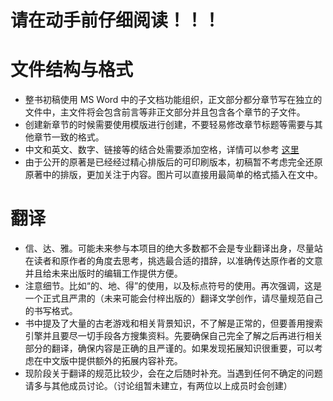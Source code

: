 <!-- 这是“写作须知.pdf”的源码，请一般用户阅读PDF版以获取最佳体验 -->
# 请在动手前仔细阅读！！！

# 文件结构与格式

* 整书初稿使用 MS Word 中的子文档功能组织，正文部分都分章节写在独立的文件中，主文件将会包含前言等非正文部分并且包含各个章节的子文件。
* 创建新章节的时候需要使用模版进行创建，不要轻易修改章节标题等需要与其他章节一致的格式。
* 中文和英文、数字、链接等的结合处需要添加空格，详情可以参考 [这里](https://github.com/sparanoid/chinese-copywriting-guidelines)
* 由于公开的原著是已经经过精心排版后的可印刷版本，初稿暂不考虑完全还原原著中的排版，更加关注于内容。图片可以直接用最简单的格式插入在文中。

# 翻译

* 信、达、雅。可能未来参与本项目的绝大多数都不会是专业翻译出身，尽量站在读者和原作者的角度去思考，挑选最合适的措辞，以准确传达原作者的文意并且给未来出版时的编辑工作提供方便。
* 注意细节。比如“的、地、得”的使用，以及标点符号的使用。再次强调，这是一个正式且严肃的（未来可能会付梓出版的）翻译文学创作，请尽量规范自己的书写格式。
* 书中提及了大量的古老游戏和相关背景知识，不了解是正常的，但要善用搜索引擎并且要尽一切手段各方搜集资料。先要确保自己完全了解之后再进行相关部分的翻译，确保内容是正确的且严谨的。如果发现拓展知识很重要，可以考虑在中文版中提供额外的拓展内容补充。
* 现阶段关于翻译的规范比较少，会在之后随时补充。当遇到任何不确定的问题请多与其他成员讨论。（讨论组暂未建立，有两位以上成员时会创建）